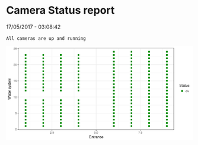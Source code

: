 Camera Status report
================
17/05/2017 - 03:08:42

    All cameras are up and running

![](camreport_files/figure-markdown_github/unnamed-chunk-2-1.png)
